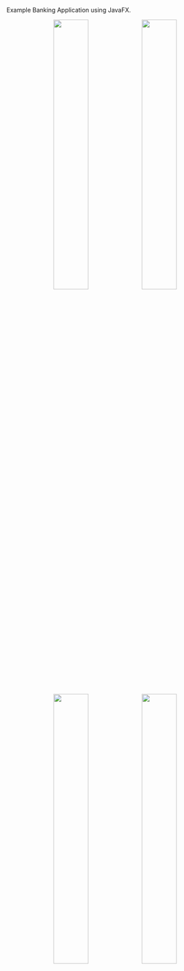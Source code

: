 Example Banking Application using JavaFX.


<p float="center" align = "middle"> 
  <img src = "https://github.com/user-attachments/assets/3987b780-5782-443b-b451-9f0c43683011" width = "40%"/>
  <img src="https://github.com/user-attachments/assets/a78b029d-216f-44d1-a1b2-3ebbe83e7fe8" width="40%" />
  <img src="https://github.com/user-attachments/assets/073d1804-c7ec-441a-b3dc-861ff41a1bba" width="40%" /> 
  <img src="https://github.com/user-attachments/assets/21f78737-7f69-4916-9d96-e255337dc2e2" width="40%" />
</p>
